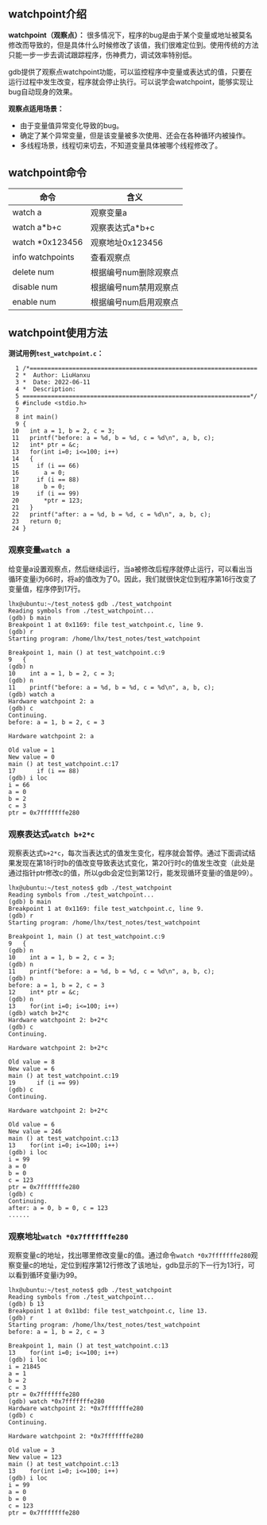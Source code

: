 ## watchpoint介绍

**watchpoint（观察点）：**
很多情况下，程序的bug是由于某个变量或地址被莫名修改而导致的，但是具体什么时候修改了该值，我们很难定位到。使用传统的方法只能一步一步去调试跟踪程序，伤神费力，调试效率特别低。

gdb提供了观察点watchpoint功能，可以监控程序中变量或表达式的值，只要在运行过程中发生改变，程序就会停止执行。可以说学会watchpoint，能够实现让bug自动现身的效果。

**观察点适用场景：**
- 由于变量值异常变化导致的bug。
- 确定了某个异常变量，但是该变量被多次使用、还会在各种循环内被操作。
- 多线程场景，线程切来切去，不知道变量具体被哪个线程修改了。

## watchpoint命令
|命令|含义|
|---|---|
|watch a|观察变量a|
|watch a*b+c|观察表达式a*b+c|
|watch *0x123456|观察地址0x123456|
|info watchpoints|查看观察点|
|delete num|根据编号num删除观察点|
|disable num|根据编号num禁用观察点|
|enable num|根据编号num启用观察点|

## watchpoint使用方法
**测试用例`test_watchpoint.c`：**

```
  1 /*================================================================
  2 *  Author: LiuHanxu
  3 *  Date: 2022-06-11
  4 *  Description: 
  5 ================================================================*/
  6 #include <stdio.h>
  7 
  8 int main()
  9 {
 10   int a = 1, b = 2, c = 3;
 11   printf("before: a = %d, b = %d, c = %d\n", a, b, c);
 12   int* ptr = &c;
 13   for(int i=0; i<=100; i++)
 14   {
 15     if (i == 66)
 16       a = 0;
 17     if (i == 88)
 18       b = 0;
 19     if (i == 99)
 20       *ptr = 123;
 21   }
 22   printf("after: a = %d, b = %d, c = %d\n", a, b, c);
 23   return 0;
 24 }
```

### 观察变量`watch a`

给变量a设置观察点，然后继续运行，当a被修改后程序就停止运行，可以看出当循环变量i为66时，将a的值改为了0。因此，我们就很快定位到程序第16行改变了变量值，程序停到17行。

```
lhx@ubuntu:~/test_notes$ gdb ./test_watchpoint 
Reading symbols from ./test_watchpoint...
(gdb) b main
Breakpoint 1 at 0x1169: file test_watchpoint.c, line 9.
(gdb) r
Starting program: /home/lhx/test_notes/test_watchpoint 

Breakpoint 1, main () at test_watchpoint.c:9
9	{
(gdb) n
10	  int a = 1, b = 2, c = 3;
(gdb) n
11	  printf("before: a = %d, b = %d, c = %d\n", a, b, c);
(gdb) watch a
Hardware watchpoint 2: a
(gdb) c
Continuing.
before: a = 1, b = 2, c = 3

Hardware watchpoint 2: a

Old value = 1
New value = 0
main () at test_watchpoint.c:17
17	    if (i == 88) 
(gdb) i loc
i = 66
a = 0
b = 2
c = 3
ptr = 0x7fffffffe280
```

### 观察表达式`watch b+2*c`

观察表达式`b+2*c`，每次当表达式的值发生变化，程序就会暂停。通过下面调试结果发现在第18行时b的值改变导致表达式变化，第20行时c的值发生改变（此处是通过指针ptr修改c的值，所以gdb会定位到第12行，能发现循环变量i的值是99）。

```
lhx@ubuntu:~/test_notes$ gdb ./test_watchpoint 
Reading symbols from ./test_watchpoint...
(gdb) b main
Breakpoint 1 at 0x1169: file test_watchpoint.c, line 9.
(gdb) r
Starting program: /home/lhx/test_notes/test_watchpoint 

Breakpoint 1, main () at test_watchpoint.c:9
9	{
(gdb) n
10	  int a = 1, b = 2, c = 3;
(gdb) n
11	  printf("before: a = %d, b = %d, c = %d\n", a, b, c);
(gdb) n
before: a = 1, b = 2, c = 3
12	  int* ptr = &c;
(gdb) n
13	  for(int i=0; i<=100; i++)
(gdb) watch b+2*c
Hardware watchpoint 2: b+2*c
(gdb) c
Continuing.

Hardware watchpoint 2: b+2*c

Old value = 8
New value = 6
main () at test_watchpoint.c:19
19	    if (i == 99)
(gdb) c
Continuing.

Hardware watchpoint 2: b+2*c

Old value = 6
New value = 246
main () at test_watchpoint.c:13
13	  for(int i=0; i<=100; i++)
(gdb) i loc
i = 99
a = 0
b = 0
c = 123
ptr = 0x7fffffffe280
(gdb) c
Continuing.
after: a = 0, b = 0, c = 123
......
```

### 观察地址`watch *0x7fffffffe280`
观察变量c的地址，找出哪里修改变量c的值。通过命令`watch *0x7fffffffe280`观察变量c的地址，定位到程序第12行修改了该地址，gdb显示的下一行为13行，可以看到循环变量i为99。

```
lhx@ubuntu:~/test_notes$ gdb ./test_watchpoint 
Reading symbols from ./test_watchpoint...
(gdb) b 13
Breakpoint 1 at 0x11bd: file test_watchpoint.c, line 13.
(gdb) r
Starting program: /home/lhx/test_notes/test_watchpoint 
before: a = 1, b = 2, c = 3

Breakpoint 1, main () at test_watchpoint.c:13
13	  for(int i=0; i<=100; i++)
(gdb) i loc
i = 21845
a = 1
b = 2
c = 3
ptr = 0x7fffffffe280
(gdb) watch *0x7fffffffe280
Hardware watchpoint 2: *0x7fffffffe280
(gdb) c
Continuing.

Hardware watchpoint 2: *0x7fffffffe280

Old value = 3
New value = 123
main () at test_watchpoint.c:13
13	  for(int i=0; i<=100; i++)
(gdb) i loc
i = 99
a = 0
b = 0
c = 123
ptr = 0x7fffffffe280
```
